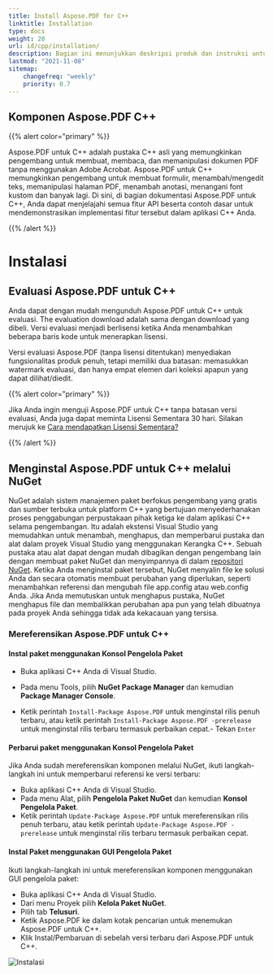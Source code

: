 ```yaml
---
title: Install Aspose.PDF for C++
linktitle: Installation
type: docs
weight: 20
url: id/cpp/installation/
description: Bagian ini menunjukkan deskripsi produk dan instruksi untuk menginstal Aspose.PDF untuk C++ sendiri, serta menggunakan NuGet.
lastmod: "2021-11-08"
sitemap:
    changefreq: "weekly"
    priority: 0.7
---
```


## Komponen Aspose.PDF C++

{{% alert color="primary" %}}

Aspose.PDF untuk C++ adalah pustaka C++ asli yang memungkinkan pengembang untuk membuat, membaca, dan memanipulasi dokumen PDF tanpa menggunakan Adobe Acrobat. Aspose.PDF untuk C++ memungkinkan pengembang untuk membuat formulir, menambah/mengedit teks, memanipulasi halaman PDF, menambah anotasi, menangani font kustom dan banyak lagi. Di sini, di bagian dokumentasi Aspose.PDF untuk C++, Anda dapat menjelajahi semua fitur API beserta contoh dasar untuk mendemonstrasikan implementasi fitur tersebut dalam aplikasi C++ Anda.

{{% /alert %}}

# Instalasi

## Evaluasi Aspose.PDF untuk C++

Anda dapat dengan mudah mengunduh Aspose.PDF untuk C++ untuk evaluasi. The evaluation download adalah sama dengan download yang dibeli. Versi evaluasi menjadi berlisensi ketika Anda menambahkan beberapa baris kode untuk menerapkan lisensi.

Versi evaluasi Aspose.PDF (tanpa lisensi ditentukan) menyediakan fungsionalitas produk penuh, tetapi memiliki dua batasan: memasukkan watermark evaluasi, dan hanya empat elemen dari koleksi apapun yang dapat dilihat/diedit.

{{% alert color="primary" %}}

Jika Anda ingin menguji Aspose.PDF untuk C++ tanpa batasan versi evaluasi, Anda juga dapat meminta Lisensi Sementara 30 hari. Silakan merujuk ke [Cara mendapatkan Lisensi Sementara?](https://purchase.aspose.com/temporary-license)

{{% /alert %}}

## Menginstal Aspose.PDF untuk C++ melalui NuGet

NuGet adalah sistem manajemen paket berfokus pengembang yang gratis dan sumber terbuka untuk platform C++ yang bertujuan menyederhanakan proses penggabungan perpustakaan pihak ketiga ke dalam aplikasi C++ selama pengembangan. Itu adalah ekstensi Visual Studio yang memudahkan untuk menambah, menghapus, dan memperbarui pustaka dan alat dalam proyek Visual Studio yang menggunakan Kerangka C++. Sebuah pustaka atau alat dapat dengan mudah dibagikan dengan pengembang lain dengan membuat paket NuGet dan menyimpannya di dalam [repositori NuGet](https://www.nuget.org/packages/Aspose.PDF.Cpp/). Ketika Anda menginstal paket tersebut, NuGet menyalin file ke solusi Anda dan secara otomatis membuat perubahan yang diperlukan, seperti menambahkan referensi dan mengubah file app.config atau web.config Anda. Jika Anda memutuskan untuk menghapus pustaka, NuGet menghapus file dan membalikkan perubahan apa pun yang telah dibuatnya pada proyek Anda sehingga tidak ada kekacauan yang tersisa.

### Mereferensikan Aspose.PDF untuk C++

#### Instal paket menggunakan Konsol Pengelola Paket

- Buka aplikasi C++ Anda di Visual Studio.
- Pada menu Tools, pilih **NuGet Package Manager** dan kemudian **Package Manager Console**.

- Ketik perintah `Install-Package Aspose.PDF` untuk menginstal rilis penuh terbaru, atau ketik perintah `Install-Package Aspose.PDF -prerelease` untuk menginstal rilis terbaru termasuk perbaikan cepat.- Tekan `Enter`

#### Perbarui paket menggunakan Konsol Pengelola Paket

Jika Anda sudah mereferensikan komponen melalui NuGet, ikuti langkah-langkah ini untuk memperbarui referensi ke versi terbaru:

- Buka aplikasi C++ Anda di Visual Studio.
- Pada menu Alat, pilih **Pengelola Paket NuGet** dan kemudian **Konsol Pengelola Paket**.
- Ketik perintah `Update-Package Aspose.PDF` untuk mereferensikan rilis penuh terbaru, atau ketik perintah `Update-Package Aspose.PDF -prerelease` untuk menginstal rilis terbaru termasuk perbaikan cepat.

#### Instal Paket menggunakan GUI Pengelola Paket

Ikuti langkah-langkah ini untuk mereferensikan komponen menggunakan GUI pengelola paket:

- Buka aplikasi C++ Anda di Visual Studio.
- Dari menu Proyek pilih **Kelola Paket NuGet**.
- Pilih tab **Telusuri**.
- Ketik Aspose.PDF ke dalam kotak pencarian untuk menemukan Aspose.PDF untuk C++.
- Klik Instal/Pembaruan di sebelah versi terbaru dari Aspose.PDF untuk C++.

![Instalasi](../images/install.gif)